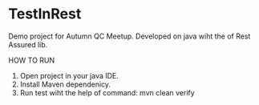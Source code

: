 # TestInRest
Demo project for Autumn QC Meetup. Developed on java wiht the of Rest Assured lib.

HOW TO RUN
1. Open project in your java IDE.
2. Install Maven dependenicy.
3. Run test wiht the help of command: mvn clean verify


